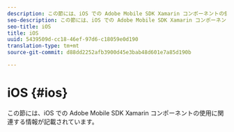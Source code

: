```yaml
---
description: この節には、iOS での Adobe Mobile SDK Xamarin コンポーネントの使用に関連する情報が記載されています。
seo-description: この節には、iOS での Adobe Mobile SDK Xamarin コンポーネントの使用に関連する情報が記載されています。
seo-title: iOS
title: iOS
uuid: 5439509d-cc18-46ef-97d6-c18059e0d190
translation-type: tm+mt
source-git-commit: d88dd2252afb3900d45e3bab48d601e7a85d190b

---
```



# iOS {#ios}

この節には、iOS での Adobe Mobile SDK Xamarin コンポーネントの使用に関連する情報が記載されています。

